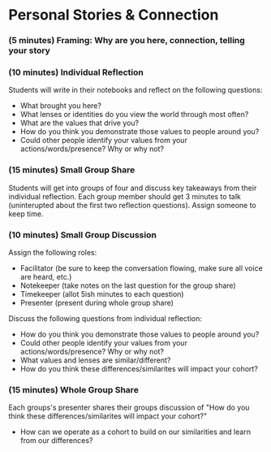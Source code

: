 # Personal Stories & Connection

### (5 minutes) Framing: Why are you here, connection, telling your story

### (10 minutes) Individual Reflection

Students will write in their notebooks and reflect on the following questions:
* What brought you here?  
* What lenses or identities do you view the world through most often?
* What are the values that drive you?
* How do you think you demonstrate those values to people around you?
* Could other people identify your values from your actions/words/presence? Why or why not?

### (15 minutes) Small Group Share

Students will get into groups of four and discuss key takeaways from their individual reflection. Each group member should get 3 minutes to talk (uninterupted about the first two reflection questions). Assign someone to keep time.

### (10 minutes) Small Group Discussion

Assign the following roles:

* Facilitator (be sure to keep the conversation flowing, make sure all voice are heard, etc.)
* Notekeeper (take notes on the last question for the group share)
* Timekeeper (allot 5ish minutes to each question)
* Presenter (present during whole group share)

Discuss the following questions from individual reflection:

* How do you think you demonstrate those values to people around you?
* Could other people identify your values from your actions/words/presence? Why or why not?
* What values and lenses are similar/different?
* How do you think these differences/similarites will impact your cohort?

### (15 minutes) Whole Group Share

Each groups's presenter shares their groups discussion of "How do you think these differences/similarites will impact your cohort?" 
* How can we operate as a cohort to build on our similarities and learn from our differences?
